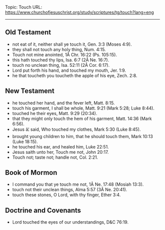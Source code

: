 Topic: Touch
URL: https://www.churchofjesuschrist.org/study/scriptures/tg/touch?lang=eng

---

## Old Testament

- not eat of it, neither shall ye touch it, Gen. 3:3 (Moses 4:9).
- they shall not touch any holy thing, Num. 4:15.
- Touch not mine anointed, 1Â Chr. 16:22 (Ps. 105:15).
- this hath touched thy lips, Isa. 6:7 (2Â Ne. 16:7).
- touch no unclean thing, Isa. 52:11 (2Â Cor. 6:17).
- Lord put forth his hand, and touched my mouth, Jer. 1:9.
- he that toucheth you toucheth the apple of his eye, Zech. 2:8.

## New Testament

- he touched her hand, and the fever left, Matt. 8:15.
- touch his garment, I shall be whole, Matt. 9:21 (Mark 5:28; Luke 8:44).
- touched he their eyes, Matt. 9:29 (20:34).
- that they might only touch the hem of his garment, Matt. 14:36 (Mark 6:56).
- Jesus â¦ said, Who touched my clothes, Mark 5:30 (Luke 8:45).
- brought young children to him, that he should touch them, Mark 10:13 (Luke 18:15).
- he touched his ear, and healed him, Luke 22:51.
- Jesus saith unto her, Touch me not, John 20:17.
- Touch not; taste not; handle not, Col. 2:21.

## Book of Mormon

- I command you that ye touch me not, 1Â Ne. 17:48 (Mosiah 13:3).
- touch not their unclean things, Alma 5:57 (3Â Ne. 20:41).
- touch these stones, O Lord, with thy finger, Ether 3:4.

## Doctrine and Covenants

- Lord touched the eyes of our understandings, D&C 76:19.


